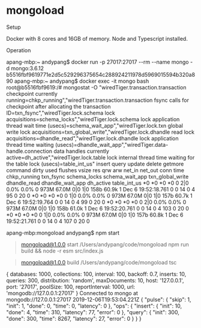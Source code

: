 # mongoload

Setup

Docker with 8 cores and 16GB of memory.
Node and Typescript installed.

Operation

apang-mbp:~ andypang$ docker run -p 27017:27017 --rm --name mongo -d mongo:3.6.12
b5516fbf9619771e2d5c529296375654c288924211978d5969015594b320a890
apang-mbp:~ andypang$ docker exec -it mongo bash
root@b5516fbf9619:/# mongostat -O "wiredTiger.transaction.transaction checkpoint currently running=chkp_running","wiredTiger.transaction.transaction fsync calls for checkpoint after allocating the transaction ID=txn_fsync","wiredTiger.lock.schema lock acquisitions=schema_locks","wiredTiger.lock.schema lock application thread wait time (usecs)=schema_wait_app","wiredTiger.lock.txn global write lock acquisitions=txn_global_write","wiredTiger.lock.dhandle read lock acquisitions=dhandle_read","wiredTiger.lock.dhandle lock application thread time waiting (usecs)=dhandle_wait_app","wiredTiger.data-handle.connection data handles currently active=dh_active","wiredTiger.lock.table lock internal thread time waiting for the table lock (usecs)=table_int_us"
insert query update delete getmore command dirty used flushes vsize   res qrw arw net_in net_out conn                time chkp_running txn_fsync schema_locks schema_wait_app txn_global_write dhandle_read dhandle_wait_app dh_active table_int_us
    *0    *0     *0     *0       0     2|0  0.0% 0.0%       0  973M 67.0M 0|0 1|0   158b   60.9k    1 Dec  6 19:52:18.761            0         0           14               0                4           95                0        20            0
    *0    *0     *0     *0       0     1|0  0.0% 0.0%       0  973M 67.0M 0|0 1|0   157b   60.7k    1 Dec  6 19:52:19.764            0         0           14               0                4           99                0        20            0
    *0    *0     *0     *0       0     2|0  0.0% 0.0%       0  973M 67.0M 0|0 1|0   158b   61.0k    1 Dec  6 19:52:20.761            0         0           14               0                4          103                0        20            0
    *0    *0     *0     *0       0     1|0  0.0% 0.0%       0  973M 67.0M 0|0 1|0   157b   60.8k    1 Dec  6 19:52:21.761            0         0           14               0                4          107                0        20            0

apang-mbp:mongoload andypang$ npm start

> mongoload@1.0.0 start /Users/andypang/code/mongoload
> npm run build && node -r esm src/index.js


> mongoload@1.0.0 build /Users/andypang/code/mongoload
> tsc

{ databases: 1000,
  collections: 100,
  interval: 100,
  backoff: 0.7,
  inserts: 10,
  queries: 300,
  distribution: 'random',
  maxDocuments: 10,
  host: '127.0.0.1',
  port: '27017',
  poolSize: 100,
  reportInterval: 1000,
  url: 'mongodb://127.0.0.1:27017' }
Connected to mongo at mongodb://127.0.0.1:27017
2019-12-06T19:53:04.221Z
{
  "pulse": {
    "skip": 1,
    "init": 1,
    "done": 0,
    "time": 0,
    "latency": 0
  },
  "ops": {
    "insert": {
      "init": 10,
      "done": 4,
      "time": 310,
      "latency": 77,
      "error": 0
    },
    "query": {
      "init": 300,
      "done": 300,
      "time": 8267,
      "latency": 27,
      "error": 0
    }
  }
}